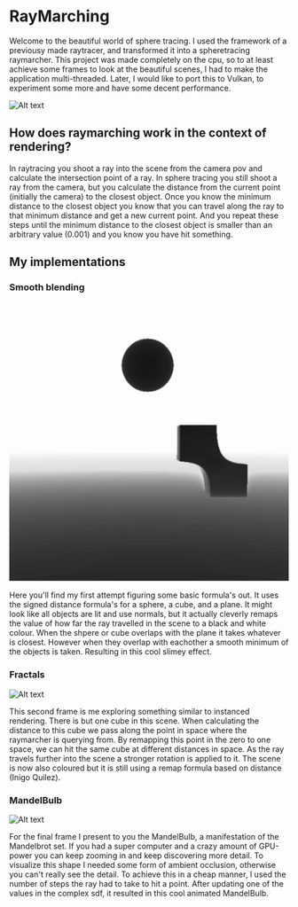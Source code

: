 # RayMarching

Welcome to the beautiful world of sphere tracing.
I used the framework of a previousy made raytracer, and transformed it into a spheretracing raymarcher.
This project was made completely on the cpu, so to at least achieve some frames to look at the beautiful scenes, I had to make the application multi-threaded.
Later, I would like to port this to Vulkan, to experiment some more and have some decent performance.

![Alt text](Readme/FractalsSmooth.gif)

## How does raymarching work in the context of rendering?

In raytracing you shoot a ray into the scene from the camera pov and calculate the intersection point of a ray. In sphere tracing you still shoot a ray from the camera, but you calculate the distance from the current point (initially the camera) to the closest object. Once you know the minimum distance to the closest object you know that you can travel along the ray to that minimum distance and get a new current point. And you repeat these steps until the minimum distance to the closest object is smaller than an arbitrary value (0.001) and you know you have hit something.

## My implementations

### Smooth blending

![Alt text](Readme/CubeSphereSmooth.gif)

Here you'll find my first attempt figuring some basic formula's out. It uses the signed distance formula's for a sphere, a cube, and a plane.
It might look like all objects are lit and use normals, but it actually cleverly remaps the value of how far the ray travelled in the scene to a black and white colour.
When the shpere or cube overlaps with the plane it takes whatever is closest. However when they overlap with eachother a smooth minimum of the objects is taken. Resulting in this cool slimey effect.

### Fractals

![Alt text](Readme/FractalsRotation.gif)

This second frame is me exploring something similar to instanced rendering. There is but one cube in this scene.
When calculating the distance to this cube we pass along the point in space where the raymarcher is querying from. By remapping this point in the zero to one space, we can hit the same cube at different distances in space.
As the ray travels further into the scene a stronger rotation is applied to it.
The scene is now also coloured but it is still using a remap formula based on distance (Inigo Quilez).

### MandelBulb

![Alt text](Readme/MandelBulb.gif)

For the final frame I present to you the MandelBulb, a manifestation of the Mandelbrot set.
If you had a super computer and a crazy amount of GPU-power you can keep zooming in and keep discovering more detail.
To visualize this shape I needed some form of ambient occlusion, otherwise you can't really see the detail. To achieve this in a cheap manner, I used the number of steps the ray had to take to hit a point.
After updating one of the values in the complex sdf, it resulted in this cool animated MandelBulb.
